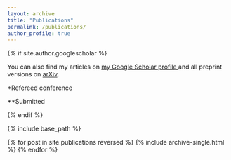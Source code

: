 ```yaml
---
layout: archive
title: "Publications"
permalink: /publications/
author_profile: true
---
```


{% if site.author.googlescholar %}
  <div class="wordwrap">You can also find my articles on <a href="{{site.author.googlescholar}}">my Google Scholar profile </a> and all preprint versions on <a href="https://arxiv.org/search/?query=ralihe&searchtype=all">arXiv</a>.

    
  *Refereed conference
    
  **Submitted   
  </div> 
{% endif %}

{% include base_path %}

{% for post in site.publications reversed %}
  {% include archive-single.html %}
{% endfor %}
